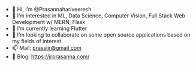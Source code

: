 - 👋 Hi, I’m @Prasannahariveeresh
- 👀 I’m interested in ML, Data Science, Computer Vision, Full Stack Web Development w/ MERN, Flask
- 🌱 I’m currently learning Flutter
- 💞️ I’m looking to collaborate on some open source applications based on my fields of interest
- 📫 Mail: prassijr@gmail.com
- 📝 Blog: https://jrprasanna.com/

<!---
Prasannahariveeresh/Prasannahariveeresh is a ✨ special ✨ repository because its `README.md` (this file) appears on your GitHub profile.
You can click the Preview link to take a look at your changes.
--->
